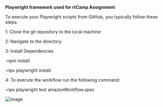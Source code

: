 
**Playwright framework used for rtCamp Assignment**

To execute your Playwright scripts from GitHub, you typically follow these steps:

1: Clone the git repository to the local machine

2: Navigate to the directory

3: Install Dependencies

  -npm install
  
  -npx playwright install
  
4: To execute the workflow run the following command:

  -npx playwright test amazonWorkflow.spec
  
  ![image](https://github.com/maharrshi/playwright-framework/assets/110522049/e5d3491e-e596-4afd-8485-f7cbef401b5d)



  
